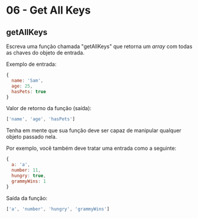 # 06 - Get All Keys

## getAllKeys

Escreva uma função chamada "getAllKeys" que retorna um _array_ com todas as chaves do objeto de entrada.

Exemplo de entrada:

```javascript
{
  name: 'Sam',
  age: 25,
  hasPets: true
}
```

Valor de retorno da função \(saída\):

```javascript
['name', 'age', 'hasPets']
```

Tenha em mente que sua função deve ser capaz de manipular qualquer objeto passado nela.

Por exemplo, você também deve tratar uma entrada como a seguinte:

```javascript
{
  a: 'a',
  number: 11,
  hungry: true,
  grammyWins: 1
}
```

Saída da função:

```javascript
['a', 'number', 'hungry', 'grammyWins']
```

